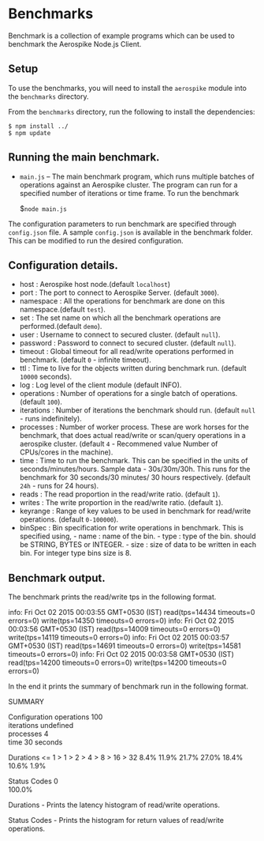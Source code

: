 # Benchmarks

Benchmark is a collection of example programs which can be used to benchmark the Aerospike Node.js Client.

## Setup

To use the benchmarks, you will need to install the `aerospike` module into the `benchmarks` directory. 

From the `benchmarks` directory, run the following to install the dependencies:

	$ npm install ../
	$ npm update

## Running the main benchmark.

- `main.js` – The main benchmark program, which runs multiple batches of operations 
against an Aerospike cluster. The program can run for a specified number of iterations
or time frame. To run the benchmark 

    $`node main.js`

The configuration parameters to run benchmark are specified through `config.json` file. A sample `config.json` 
is available in the benchmark folder. This can be modified to run the desired configuration.

## Configuration details.

 -  host        : Aerospike host node.(default `localhost`)
 -  port        : The port to connect to Aerospike Server. (default `3000`).
 -  namespace   : All the operations for benchmark are done on this namespace.(default `test`).
 -  set         : The set name on which all the benchmark operations are performed.(default `demo`).
 -  user        : Username to connect to secured cluster. (default `null`).
 -  password    : Password to connect to secured cluster. (default `null`).
 -  timeout     : Global timeout for all read/write operations performed in benchmark. (default `0` - infinite timeout).
 -  ttl         : Time to live for the objects written during benchmark run. (default `10000` seconds).
 -  log         : Log level of the client module (default INFO). 
 -  operations  : Number of operations for a single batch of operations. (default `100`).
 -  iterations  : Number of iterations the benchmark should run. (default `null` - runs indefinitely).
 -  processes   : Number of worker process. These are work horses for the benchmark, that does actual read/write or scan/query operations                  in a aerospike cluster. (default  `4` - Recommened value Number of CPUs/cores in the machine).
 -  time        : Time to run the benchmark. This can be specified in the units of seconds/minutes/hours. 
                  Sample data - 30s/30m/30h. This runs for the benchmark for 30 seconds/30 minutes/ 30 hours respectively.
                  (default `24h` - runs for 24 hours).
 -  reads       : The read proportion in the read/write ratio. (default `1`).
 -  writes      : The write proportion in the read/write ratio. (default `1`).
 -  keyrange    : Range of key values to be used in benchmark for read/write operations. (default `0-100000`).
 -  binSpec     : Bin specification for write operations in benchmark. This is specified using,
                  - name : name of the bin.
                  - type : type of the bin. should be STRING, BYTES or INTEGER.
                  - size : size of data to be written in each bin. For integer type bins size is 8.

## Benchmark output.

The benchmark prints the read/write tps in the following format.

info: Fri Oct 02 2015 00:03:55 GMT+0530 (IST) read(tps=14434 timeouts=0 errors=0) write(tps=14350 timeouts=0 errors=0) 
info: Fri Oct 02 2015 00:03:56 GMT+0530 (IST) read(tps=14009 timeouts=0 errors=0) write(tps=14119 timeouts=0 errors=0) 
info: Fri Oct 02 2015 00:03:57 GMT+0530 (IST) read(tps=14691 timeouts=0 errors=0) write(tps=14581 timeouts=0 errors=0) 
info: Fri Oct 02 2015 00:03:58 GMT+0530 (IST) read(tps=14200 timeouts=0 errors=0) write(tps=14200 timeouts=0 errors=0)

In the end it prints the summary of benchmark run in the following format.

SUMMARY

Configuration
operations    100        
iterations    undefined  
processes     4          
time          30 seconds

Durations
<= 1    > 1      > 2      > 4      > 8      > 16     > 32
8.4%    11.9%    21.7%    27.0%    18.4%    10.6%    1.9%

Status Codes
0     
100.0%

Durations - Prints the latency histogram of read/write operations.

Status Codes - Prints the histogram for return values of read/write operations. 





